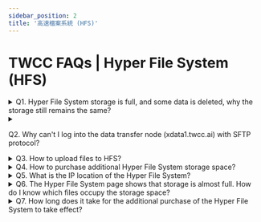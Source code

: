 ```yaml
---
sidebar_position: 2
title: '高速檔案系統 (HFS)'
---
```


# TWCC FAQs | Hyper File System (HFS)

<details>

<summary> Q1. Hyper File System storage is full, and some data is deleted, why the storage still remains the same?</summary>

- In the container or Taiwania 2 (HPC CLI) environment, execute the following command to view which files occupy the storage:
    ```
    du –sh Folder name
    ```
 
- The temporary files generated during the computing process may also be the cause of your full storage. Temporary files will be stored in the following two hidden directories:
    - /home/supercomputer account/.cache/ 
    - /home/supercomputer account/.local/ 
  
    You can switch to the above two directories and execute the following command to view the files in the directory: 
    ```
    ls -la
    ```  

</details>


<details>

<summary> 

Q2. Why can't I log into the data transfer node (xdata1.twcc.ai) with SFTP protocol?

</summary>

Please make sure that you use the SSH private key as the login credential, not your supercomputer password. If you confirm that the login credentials are correct but you still have problems logging in, please contact Customer Service.

</details>


<details>

<summary> Q3. How to upload files to HFS? </summary>

Please refer to <ins><a href = "https://www.twcc.ai/doc?page=hfs">this document</a></ins> to obtain the key through the container environment, and then use the SFTP client (e.g., FileZilla) to connect to the data transfer node (xdata1.twcc.ai).

</details>

<details>

<summary> Q4. How to purchase additional Hyper File System storage space?</summary>

For the price and purchasing method, please refer to the paragraph **View Details** and **HFS Storage Management Policy** in [<ins>this document</ins>](https://www.twcc.ai/doc?page=hfs).

</details>


<details>

<summary> Q5. What is the IP location of the Hyper File System?</summary>

203.145.219.101

</details>


<details>

<summary> Q6. The Hyper File System page shows that storage is almost full. How do I know which files occupy the storage space?</summary>

- In the container or Taiwania 2 (HPC CLI) environment, execute the following command to view which files occupy the storage:
    ```
    du –sh Folder name
    ```
 
- he temporary files generated during the computing process may also be the cause of your full storage. Temporary files will be stored in the following two hidden directories:
    - /home/supercomputer account/.cache/ 
    - /home/supercomputer account/.local/ 
  
    You can switch to the above two directories and execute the following command to view the files in the directory: 
    ```
    ls -la
    ```  

</details>


<details>

<summary> Q7. How long does it take for the additional purchase of the Hyper File System to take effect?</summary>

- After purchasing additional storage space in  [<ins>Member Center <i class="fa fa-question-circle fa-question-circle-for-service" aria-hidden="true"></i></ins>](https://man.twcc.ai/@twsdocs/howto-service-access-service-zh), wait for 15 minutes before you can use it.

</details>

